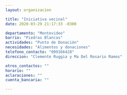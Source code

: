 ```yaml
---
layout: organizacion

title: "Iniciativa vecinal"
date: 2020-03-29 21:17:33 -0300

departamento: "Montevideo"
barrio: "Piedras Blancas"
actividades: "Punto de Donación"
necesidades: "Alimentos y donaciones"
telefono_contacto: "099166428"
direccion: "Clemente Ruggia y Ma Del Rosario Ramos"

otros_contactos: ""
horario: ""
aclaraciones: ""
cuenta_bancaria: ""

---
```

